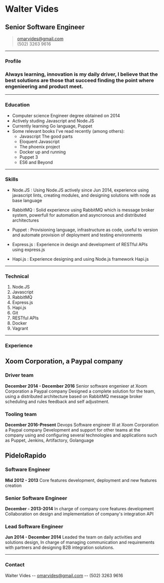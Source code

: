 # Walter Vides
## Senior Software Engineer

> [omarvides@gmail.com](omarvides@gmail.com)  
> (502) 3263 9616


------

### Profile

### Always learning, innovation is my daily driver, I believe that the best solutions are those that succeed finding the point where engenieering and product meet.

------

### Education

* Computer science Engineer degree obtained on 2014
* Actively studing Javascript and Node.JS
* Currently learning Go language, Puppet
* Some relevant books I've read recently (among others):
  * Javascript The good parts
  * Eloquent Javascript
  * The phoenix project
  * Docker up and running
  * Puppet 3
  * ES6 and Beyond
------


### Skills

* Node.JS
  : Using Node.JS actively since Jun 2014, experience using javascript lints, creating modules, and designing solutions with node as base language

* RabbitMQ
  : Solid experience using RabbitMQ which is message broker system, powerfull for automation and asyncronous and distributed architectures

* Puppet
  : Provisioning language, infrastructure as code, useful to version and automate provision of deployment and testing environments

* Express.js
  : Experience in design and development of RESTful APIs using express.js

* Hapi.js
  : Experience designing and using Node.js framework Hapi.js

-------

### Technical

1. Node.JS
1. Javascript
1. RabbitMQ
1. Express.js
1. Hapi.js
1. Git
1. RESTful APIs
1. Docker
1. Vagrant

------

### Experience

## Xoom Corporation, a Paypal company

### Driver team
__December 2014 - December 2016__
Senior software engenieer at Xoom Corporation a Paypal company
  Designed a complete solution for the team, using a distributed architecture based on RabbitMQ message broker
  scheduling and rules feedback and self adjustment.

### Tooling team
__December 2016-Present__
Devops Software engineer III at Xoom Corporation a Paypal company
  Development and support for other teams at the company using and configuring several technologies and applications such as Puppet, Jenkins, Artifactory, Golanguage

## PideloRapido

### Software Engineer
  __Mid 2012 - 2013__
  Core features development, deployment and new features creation

### Senior Software Engineer
  __December - 2013-2014__
  In charge of company core features development
  Collaboration on design and implementation of company's integration API

### Lead Software Engineer
  __Jun 2014 - December 2014__
  Leaded the team on daily activities and solutions design, In charge of managing communication and requirements with partners and designing B2B integration solutions.

------

### Contact

Walter Vides -- [omarvides@gmail.com](omarvides@gmail.com) -- (502) 3263 9616
